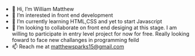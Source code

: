 - 👋 Hi, I’m William Matthew
- 👀 I’m interested in front end development
- 🌱 I’m currently learning HTML,CSS and yet to start Javascript
- 💞️ I’m looking to collaborate on front end desiging at this stage. I am willing to participate in entry level project for now for free. Really looking foward to face new challanges in programming feild 
- 📫 Reach me at matthewsparks15@gmail.com

<!---
Matthewsparks15/Matthewsparks15 is a ✨ special ✨ repository because its `README.md` (this file) appears on your GitHub profile.
You can click the Preview link to take a look at your changes.
--->
